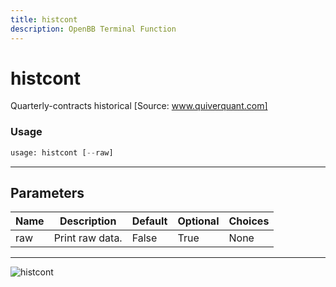 ```yaml
---
title: histcont
description: OpenBB Terminal Function
---
```


# histcont

Quarterly-contracts historical [Source: www.quiverquant.com]

### Usage 
```python
usage: histcont [--raw]
```

---
## Parameters

| Name | Description | Default | Optional | Choices |
| ---- | ----------- | ------- | -------- | ------- |
| raw | Print raw data. | False | True | None |


---
![histcont](https://user-images.githubusercontent.com/46355364/154263545-a210b65d-5dac-45df-b378-692563a5c950.png)

